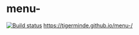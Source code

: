 # menu-
[![Build status](https://ci.appveyor.com/api/projects/status/1n7xf0typ8ow2hd4?svg=true)](https://ci.appveyor.com/project/Tigerminde/menu)
https://tigerminde.github.io/menu-/
